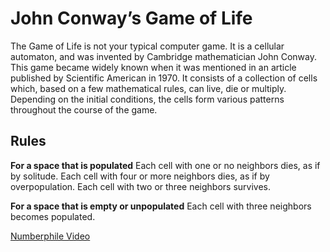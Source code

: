 # John Conway’s Game of Life
 
The Game of Life is not your typical computer game. It is a cellular automaton, and was invented by Cambridge mathematician John Conway.
This game became widely known when it was mentioned in an article published by Scientific American in 1970. It consists of a collection of cells which, based on a few mathematical rules, can live, die or multiply. Depending on the initial conditions, the cells form various patterns throughout the course of the game. 

## Rules
**For a space that is populated**
Each cell with one or no neighbors dies, as if by solitude.
Each cell with four or more neighbors dies, as if by overpopulation.
Each cell with two or three neighbors survives.

**For  a space that is empty or unpopulated**
Each cell with three neighbors becomes populated.


[Numberphile Video](https://www.youtube.com/watch?v=R9Plq-D1gEk)

